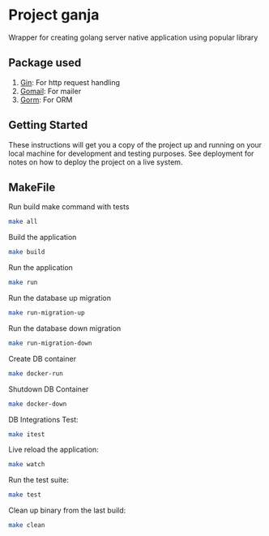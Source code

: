 # Project ganja

Wrapper for creating golang server native application using popular library 

## Package used
1. [Gin](https://gin-gonic.com/docs/): For http request handling
2. [Gomail](https://pkg.go.dev/gopkg.in/gomail.v2): For mailer
3. [Gorm](https://gorm.io/docs/): For ORM



## Getting Started

These instructions will get you a copy of the project up and running on your local machine for development and testing purposes. See deployment for notes on how to deploy the project on a live system.

## MakeFile

Run build make command with tests
```bash
make all
```

Build the application
```bash
make build
```

Run the application
```bash
make run
```

Run the database up migration
```bash
make run-migration-up
```

Run the database down migration
```bash
make run-migration-down
```

Create DB container
```bash
make docker-run
```

Shutdown DB Container
```bash
make docker-down
```

DB Integrations Test:
```bash
make itest
```

Live reload the application:
```bash
make watch
```

Run the test suite:
```bash
make test
```

Clean up binary from the last build:
```bash
make clean
```
